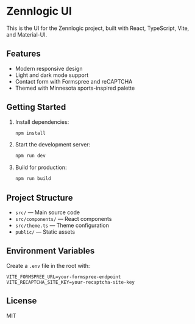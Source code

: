 # Zennlogic UI

This is the UI for the Zennlogic project, built with React, TypeScript, Vite, and Material-UI.

## Features

- Modern responsive design
- Light and dark mode support
- Contact form with Formspree and reCAPTCHA
- Themed with Minnesota sports-inspired palette

## Getting Started

1. Install dependencies:
   ```sh
   npm install
   ```
2. Start the development server:
   ```sh
   npm run dev
   ```
3. Build for production:
   ```sh
   npm run build
   ```

## Project Structure

- `src/` — Main source code
- `src/components/` — React components
- `src/theme.ts` — Theme configuration
- `public/` — Static assets

## Environment Variables

Create a `.env` file in the root with:

```
VITE_FORMSPREE_URL=your-formspree-endpoint
VITE_RECAPTCHA_SITE_KEY=your-recaptcha-site-key
```

## License

MIT
